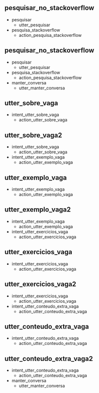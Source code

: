 ## pesquisar_no_stackoverflow
* pesquisar
	- utter_pesquisar
* pesquisa_stackoverflow
    - action_pesquisa_stackoverflow

## pesquisar_no_stackoverflow
* pesquisar
	- utter_pesquisar
* pesquisa_stackoverflow
    - action_pesquisa_stackoverflow
* manter_conversa
    - utter_manter_conversa


## utter_sobre_vaga
* intent_utter_sobre_vaga
	- action_utter_sobre_vaga

## utter_sobre_vaga2
* intent_utter_sobre_vaga
	- action_utter_sobre_vaga
* intent_utter_exemplo_vaga
	- action_utter_exemplo_vaga


## utter_exemplo_vaga
* intent_utter_exemplo_vaga
	- action_utter_exemplo_vaga

## utter_exemplo_vaga2
* intent_utter_exemplo_vaga
	- action_utter_exemplo_vaga
* intent_utter_exercicios_vaga
	- action_utter_exercicios_vaga


## utter_exercicios_vaga
* intent_utter_exercicios_vaga
	- action_utter_exercicios_vaga

## utter_exercicios_vaga2
* intent_utter_exercicios_vaga
	- action_utter_exercicios_vaga
* intent_utter_conteudo_extra_vaga
	- action_utter_conteudo_extra_vaga


## utter_conteudo_extra_vaga
* intent_utter_conteudo_extra_vaga
	- action_utter_conteudo_extra_vaga

## utter_conteudo_extra_vaga2
* intent_utter_conteudo_extra_vaga
	- action_utter_conteudo_extra_vaga
* manter_conversa
    - utter_manter_conversa